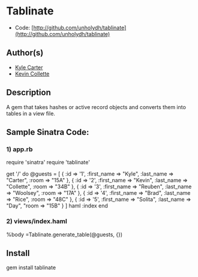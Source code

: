 # Tablinate

* Code: [http://github.com/unholydh/tablinate](http://github.com/unholydh/tablinate)

## Author(s)

* [Kyle Carter](http://github.com/unholydh)
* [Kevin Collette](http://github.com/collettiquette)

## Description

A gem that takes hashes or active record objects and converts them into tables in a view file.

## Sample Sinatra Code:

### 1) app.rb

  require 'sinatra'
  require 'tablinate'

  get '/' do
    @guests = [
      { :id => '1', :first_name => "Kyle", :last_name => "Carter", :room => "15A" },
      { :id => '2', :first_name => "Kevin", :last_name => "Collette", :room => "34B" },
      { :id => '3', :first_name => "Reuben", :last_name => "Woolsey", :room => "17A" },
      { :id => '4', :first_name => "Brad", :last_name => "Rice", :room => "48C" },
      { :id => '5', :first_name => "Solita", :last_name => "Day", "room => "15B" }
    ] 
    haml :index
  end

### 2) views/index.haml

  %body
    =Tablinate.generate_table(@guests, {})

## Install

  gem install tablinate


